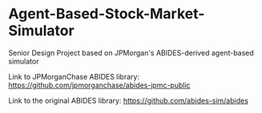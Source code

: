 # Agent-Based-Stock-Market-Simulator
Senior Design Project based on JPMorgan's ABIDES-derived agent-based simulator

Link to JPMorganChase ABIDES library: https://github.com/jpmorganchase/abides-jpmc-public 

Link to the original ABIDES library:  https://github.com/abides-sim/abides 
